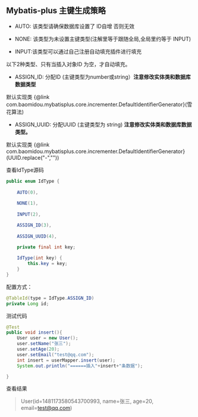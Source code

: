 ## Mybatis-plus 主键生成策略



* AUTO: 该类型请确保数据库设置了 ID自增 否则无效

* NONE: 该类型为未设置主键类型(注解里等于跟随全局,全局里约等于 INPUT)

* INPUT:该类型可以通过自己注册自动填充插件进行填充

以下2种类型、只有当插入对象ID 为空，才自动填充。

* ASSIGN_ID:  分配ID (主键类型为number或string）**注意修改实体类和数据库数据类型**

默认实现类 {@link com.baomidou.mybatisplus.core.incrementer.DefaultIdentifierGenerator}(雪花算法)

*  ASSIGN_UUID: 分配UUID (主键类型为 string) **注意修改实体类和数据库数据类型。**

默认实现类 {@link com.baomidou.mybatisplus.core.incrementer.DefaultIdentifierGenerator}(UUID.replace("-",""))

查看IdType源码

```java
public enum IdType {
    
    AUTO(0),
   
    NONE(1),
    
    INPUT(2),

    ASSIGN_ID(3),
   
    ASSIGN_UUID(4),
    
    private final int key;

    IdType(int key) {
        this.key = key;
    }
}
```

配置方式：

```java
@TableId(type = IdType.ASSIGN_ID)
private Long id;
```
测试代码

```java
@Test
public void insert(){
    User user = new User();
    user.setName("张三");
    user.setAge(20);
    user.setEmail("test@qq.com");
    int insert = userMapper.insert(user);
    System.out.println("======插入"+insert+"条数据");

}
```

查看结果

>  User(id=1481173580543700993, name=张三, age=20, email=test@qq.com)

